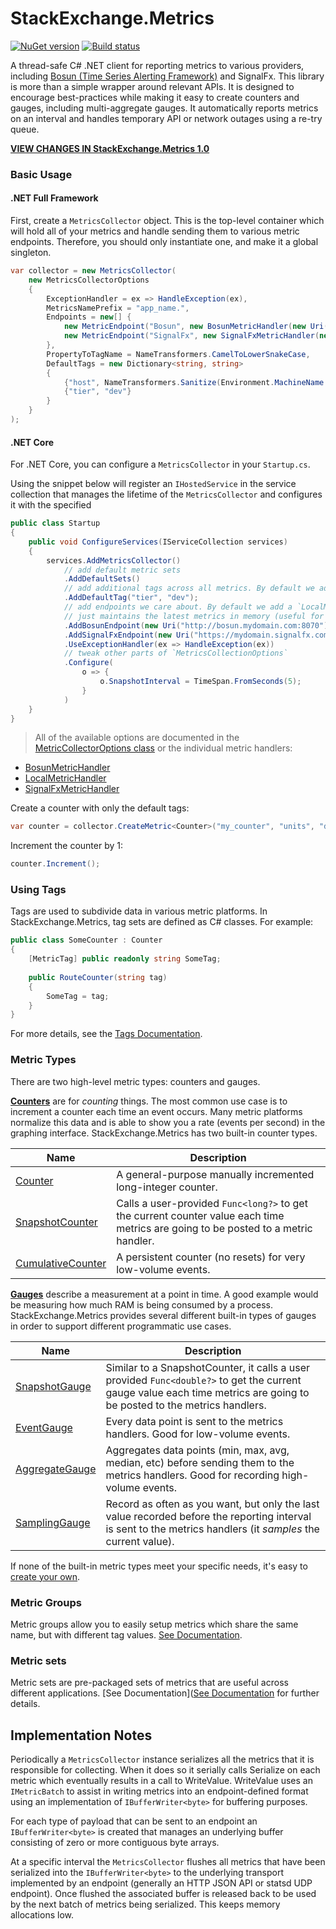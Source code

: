 # StackExchange.Metrics

[![NuGet version](https://badge.fury.io/nu/StackExchange.Metrics.svg)](http://badge.fury.io/nu/StackExchange.Metrics)
[![Build status](https://ci.appveyor.com/api/projects/status/98pw56cuf3wuhe2l/branch/master?svg=true)](https://ci.appveyor.com/project/StackExchange/StackExchange.Metrics/branch/master)

A thread-safe C# .NET client for reporting metrics to various providers, including [Bosun (Time Series Alerting Framework)](http://bosun.org) and SignalFx. This library is more than a simple wrapper around relevant APIs. It is designed to encourage best-practices while making it easy to create counters and gauges, including multi-aggregate gauges. It automatically reports metrics on an interval and handles temporary API or network outages using a re-try queue.

__[VIEW CHANGES IN StackExchange.Metrics 1.0](https://github.com/StackExchange/StackExchange.Metrics/blob/master/docs/ReleaseNotes.md)__

### Basic Usage

#### .NET Full Framework

First, create a `MetricsCollector` object. This is the top-level container which will hold all of your metrics and handle sending them to various metric endpoints. Therefore, you should only instantiate one, and make it a global singleton.

```csharp
var collector = new MetricsCollector(
    new MetricsCollectorOptions
    {
        ExceptionHandler = ex => HandleException(ex),
	    MetricsNamePrefix = "app_name.",
	    Endpoints = new[] {
		    new MetricEndpoint("Bosun", new BosunMetricHandler(new Uri("http://bosun.mydomain.com:8070"))),
		    new MetricEndpoint("SignalFx", new SignalFxMetricHandler(new Uri("https://mydomain.signalfx.com/api", "API_KEY"))),
	    },
	    PropertyToTagName = NameTransformers.CamelToLowerSnakeCase,
	    DefaultTags = new Dictionary<string, string> 
		{
            {"host", NameTransformers.Sanitize(Environment.MachineName.ToLower())},
            {"tier", "dev"}
        }
    }
);
```

#### .NET Core

For .NET Core, you can configure a `MetricsCollector` in your `Startup.cs`. 

Using the snippet below will register an `IHostedService` in the service collection that manages the lifetime of the `MetricsCollector`
and configures it with the specified 

```csharp
public class Startup
{
    public void ConfigureServices(IServiceCollection services)
    {
        services.AddMetricsCollector()
            // add default metric sets
            .AddDefaultSets()
            // add additional tags across all metrics. By default we add the "host" tag
            .AddDefaultTag("tier", "dev");
            // add endpoints we care about. By default we add a `LocalMetricHandler` that 
            // just maintains the latest metrics in memory (useful for debugging)
            .AddBosunEndpoint(new Uri("http://bosun.mydomain.com:8070"))
            .AddSignalFxEndpoint(new Uri("https://mydomain.signalfx.com/api", "API_KEY"))
            .UseExceptionHandler(ex => HandleException(ex))
            // tweak other parts of `MetricsCollectionOptions`
            .Configure(
                o => {
                    o.SnapshotInterval = TimeSpan.FromSeconds(5);
                }
            )
    }
}
```

> All of the available options are documented in the [MetricCollectorOptions class](https://github.com/StackExchange/StackExchange.Metrics/blob/master/src/StackExchange.Metrics/MetricCollectorOptions.cs) or the individual metric handlers:
 - [BosunMetricHandler](https://github.com/StackExchange/StackExchange.Metrics/blob/master/src/StackExchange.Metrics/Handlers/BosunMetricHandler.cs)
 - [LocalMetricHandler](https://github.com/StackExchange/StackExchange.Metrics/blob/master/src/StackExchange.Metrics/Handlers/LocalMetricHandler.cs)
 - [SignalFxMetricHandler](https://github.com/StackExchange/StackExchange.Metrics/blob/master/src/StackExchange.Metrics/Handlers/SignalFxMetricHandler.cs)

Create a counter with only the default tags:

```csharp
var counter = collector.CreateMetric<Counter>("my_counter", "units", "description");
```

Increment the counter by 1:

```csharp
counter.Increment();
```

### Using Tags

Tags are used to subdivide data in various metric platforms. In StackExchange.Metrics, tag sets are defined as C# classes. For example:

```csharp
public class SomeCounter : Counter
{
	[MetricTag] public readonly string SomeTag;
	
	public RouteCounter(string tag)
	{
		SomeTag = tag;
	}
}
```

For more details, see the [Tags Documentation](https://github.com/StackExchange/StackExchange.Metrics/blob/master/docs/Tags.md).

### Metric Types

There are two high-level metric types: counters and gauges.

__[Counters](https://github.com/StackExchange/StackExchange.Metrics/blob/master/docs/MetricTypes.md#counters)__ are for _counting_ things. The most common use case is to increment a counter each time an event occurs. Many metric platforms normalize this data and is able to show you a rate (events per second) in the graphing interface. StackExchange.Metrics has two built-in counter types.

| Name                                     | Description                              |
| ---------------------------------------- | ---------------------------------------- |
| [Counter](https://github.com/StackExchange/StackExchange.Metrics/blob/master/docs/MetricTypes.md#counter) | A general-purpose manually incremented long-integer counter. |
| [SnapshotCounter](https://github.com/StackExchange/StackExchange.Metrics/blob/master/docs/MetricTypes.md#snapshotcounter) | Calls a user-provided `Func<long?>` to get the current counter value each time metrics are going to be posted to a metric handler. |
| [CumulativeCounter](https://github.com/StackExchange/StackExchange.Metrics/blob/master/docs/MetricTypes.md#cumulativecounter) | A persistent counter (no resets) for very low-volume events. |

__[Gauges](https://github.com/StackExchange/StackExchange.Metrics/blob/master/docs/MetricTypes.md#gauges)__ describe a measurement at a point in time. A good example would be measuring how much RAM is being consumed by a process. StackExchange.Metrics provides several different built-in types of gauges in order to support different programmatic use cases.

| Name                                     | Description                              |
| ---------------------------------------- | ---------------------------------------- |
| [SnapshotGauge](https://github.com/StackExchange/StackExchange.Metrics/blob/master/docs/MetricTypes.md#snapshotgauge) | Similar to a SnapshotCounter, it calls a user provided `Func<double?>` to get the current gauge value each time metrics are going to be posted to the metrics handlers. |
| [EventGauge](https://github.com/StackExchange/StackExchange.Metrics/blob/master/docs/MetricTypes.md#eventgauge) | Every data point is sent to the metrics handlers. Good for low-volume events. |
| [AggregateGauge](https://github.com/StackExchange/StackExchange.Metrics/blob/master/docs/MetricTypes.md#aggregategauge) | Aggregates data points (min, max, avg, median, etc) before sending them to the metrics handlers. Good for recording high-volume events. |
| [SamplingGauge](https://github.com/StackExchange/StackExchange.Metrics/blob/master/docs/MetricTypes.md#samplinggauge) | Record as often as you want, but only the last value recorded before the reporting interval is sent to the metrics handlers (it _samples_ the current value). |

If none of the built-in metric types meet your specific needs, it's easy to [create your own](https://github.com/StackExchange/StackExchange.Metrics/blob/master/docs/MetricTypes.md#create-your-own).

### Metric Groups

Metric groups allow you to easily setup metrics which share the same name, but with different tag values. [See Documentation](https://github.com/StackExchange/StackExchange.Metrics/blob/master/docs/MetricGroup.md).

### Metric sets

Metric sets are pre-packaged sets of metrics that are useful across different applications. [See Documentation]([See Documentation](https://github.com/StackExchange/StackExchange.Metrics/blob/master/docs/MetricSet.md) for further details.

## Implementation Notes

Periodically a `MetricsCollector` instance serializes all the metrics that it is responsible for collecting. 
When it does so it serially calls Serialize on each metric which eventually results in a call to WriteValue. 
WriteValue uses an `IMetricBatch` to assist in writing metrics into an endpoint-defined format using an 
implementation of `IBufferWriter<byte>` for buffering purposes.

For each type of payload that can be sent to an endpoint an `IBufferWriter<byte>` is created that manages 
an underlying buffer consisting of zero or more contiguous byte arrays. 

At a specific interval the `MetricsCollector` flushes all metrics that have been serialized into the `IBufferWriter<byte>`
to the underlying transport implemented by an endpoint (generally an HTTP JSON API or statsd UDP endpoint). Once flushed the associated buffer
is released back to be used by the next batch of metrics being serialized. This keeps memory allocations low.
